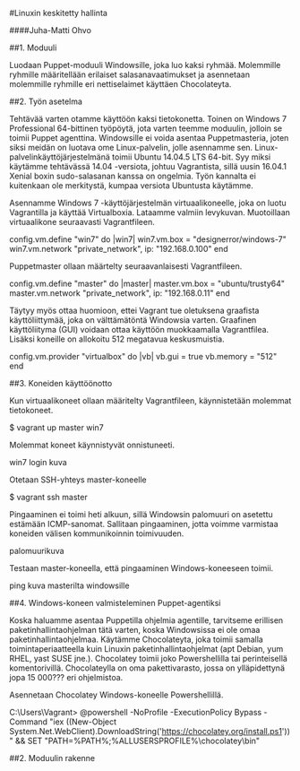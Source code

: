 #Linuxin keskitetty hallinta

####Juha-Matti Ohvo

##1. Moduuli

Luodaan Puppet-moduuli Windowsille, joka luo kaksi ryhmää. Molemmille ryhmille määritellään erilaiset salasanavaatimukset ja asennetaan molemmille ryhmille eri nettiselaimet käyttäen Chocolateyta.


##2. Työn asetelma

Tehtävää varten otamme käyttöön kaksi tietokonetta. Toinen on Windows 7 Professional 64-bittinen työpöytä, jota varten teemme moduulin, jolloin se toimii Puppet agenttina. Windowsille ei voida asentaa Puppetmasteria, joten siksi meidän on luotava ome Linux-palvelin, jolle asennamme sen. Linux-palvelinkäyttöjärjestelmänä toimii Ubuntu 14.04.5 LTS 64-bit. Syy miksi käytämme tehtävässä 14.04 -versiota, johtuu Vagrantista, sillä uusin 16.04.1 Xenial boxin sudo-salasanan kanssa on ongelmia. Työn kannalta ei kuitenkaan ole merkitystä, kumpaa versiota Ubuntusta käytämme.

Asennamme Windows 7 -käyttöjärjestelmän virtuaalikoneelle, joka on luotu Vagrantilla ja käyttää Virtualboxia. Lataamme valmiin levykuvan. Muotoillaan virtuaalikone seuraavasti Vagrantfileen.

  config.vm.define "win7" do |win7|
    win7.vm.box = "designerror/windows-7"
    win7.vm.network "private_network", ip: "192.168.0.100"
  end

Puppetmaster ollaan määrtelty seuraavanlaisesti Vagrantfileen.

  config.vm.define "master" do |master|
    master.vm.box = "ubuntu/trusty64"
    master.vm.network "private_network", ip: "192.168.0.11"
  end

Täytyy myös ottaa huomioon, ettei Vagrant tue oletuksena graafista käyttöliittymää, joka on välttämätöntä Windowsia varten. Graafinen käyttöliityma (GUI) voidaan ottaa käyttöön muokkaamalla Vagrantfilea. Lisäksi koneille on allokoitu 512 megatavua keskusmuistia.

  config.vm.provider "virtualbox" do |vb|
    vb.gui = true
    vb.memory = "512"
  end


##3. Koneiden käyttöönotto

Kun virtuaalikoneet ollaan määritelty Vagrantfileen, käynnistetään molemmat tietokoneet.

  $ vagrant up master win7

Molemmat koneet käynnistyvät onnistuneeti.

  win7 login kuva

Otetaan SSH-yhteys master-koneelle

  $ vagrant ssh master

Pingaaminen ei toimi heti alkuun, sillä Windowsin palomuuri on asetettu estämään ICMP-sanomat. Sallitaan pingaaminen, jotta voimme varmistaa koneiden välisen kommunikoinnin toimivuuden.

  palomuurikuva

Testaan master-koneella, että pingaaminen Windows-koneeseen toimii.

  ping kuva masterilta windowsille


##4. Windows-koneen valmisteleminen Puppet-agentiksi


Koska haluamme asentaa Puppetilla ohjelmia agentille, tarvitseme erillisen paketinhallintaohjelman tätä varten, koska Windowsissa ei ole omaa paketinhallintaohjelmaa. Käytämme Chocolateyta, joka toimii samalla toimintaperiaatteella kuin Linuxin paketinhallintaohjelmat (apt Debian, yum RHEL, yast SUSE jne.). Chocolatey toimii joko Powershellilla tai perinteisellä komentorivillä. Chocolateylla on oma pakettivarasto, jossa on ylläpidettynä jopa 15 000??? eri ohjelmistoa.

Asennetaan Chocolatey Windows-koneelle Powershellillä.

  C:\Users\Vagrant> @powershell -NoProfile -ExecutionPolicy Bypass -Command "iex ((New-Object System.Net.WebClient).DownloadString('https://chocolatey.org/install.ps1'))" && SET "PATH=%PATH%;%ALLUSERSPROFILE%\chocolatey\bin"


##2. Moduulin rakenne
